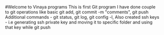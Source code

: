 #Welcome to Vinaya programs
This is first Git program
I have done couple to git operations like basic git add, git commit -m "comments", git push
Additional commands - git status, git log, git config -l, 
Also created ssh keys - i.e generating ssh private key and moving it to specific folder and using that key while git push


